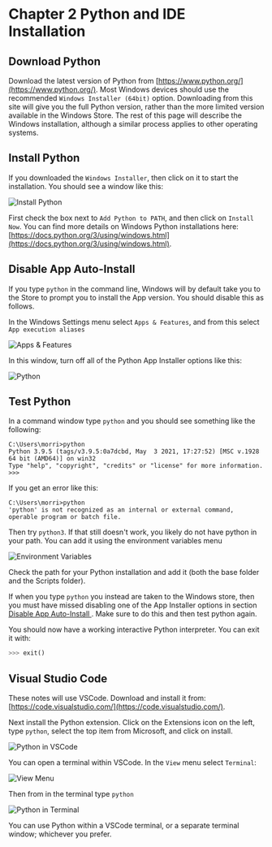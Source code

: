 # Chapter 2 Python and IDE Installation

## Download Python

Download the latest version of Python from [https://www.python.org/](https://www.python.org/).  Most Windows devices should use the recommended `Windows Installer (64bit)` option.  Downloading from this site will give you the full Python version, rather than the more limited version available in the Windows Store.  The rest of this page will describe the Windows installation, although a similar process applies to other operating systems.  

## Install Python

If you downloaded the `Windows Installer`, then click on it to start the installation.  You should see a window like this:

![Install Python](.Images/python_install.png)

First check the box next to `Add Python to PATH`, and then click on `Install Now`.  You can find more details on Windows Python installations here: [https://docs.python.org/3/using/windows.html](https://docs.python.org/3/using/windows.html).  

## Disable App Auto-Install

If you type `python` in the command line, Windows will by default take you to the Store to prompt you to install the App version.  You should disable this as follows.

In the Windows Settings menu select `Apps & Features`, and from this select `App execution aliases`

![Apps & Features](.Images/python_apps_features.png)

In this window, turn off all of the Python App Installer options like this:

![Python](.Images/python_app_installer.png)

## Test Python

In a command window type `python` and you should see something like the following:
```
C:\Users\morri>python
Python 3.9.5 (tags/v3.9.5:0a7dcbd, May  3 2021, 17:27:52) [MSC v.1928 64 bit (AMD64)] on win32
Type "help", "copyright", "credits" or "license" for more information.
>>>
```
If you get an error like this:
```
C:\Users\morri>python
'python' is not recognized as an internal or external command,
operable program or batch file.
```
Then try `python3`.  If that still doesn't work, you likely do not have python in your path.  You can add it using the environment variables menu

![Environment Variables](.Images/python_environment_3.png)

Check the path for your Python installation and add it (both the base folder and the Scripts folder).  

If when you type `python` you instead are taken to the Windows store, then you must have missed disabling one of the App Installer options in section [Disable App Auto-Install
](##-Disable-App-Auto-Install).  Make sure to do this and then test python again.

You should now have a working interactive Python interpreter.  You can exit it with:
```python
>>> exit()
```

## Visual Studio Code

These notes will use VSCode.  Download and install it from: [https://code.visualstudio.com/](https://code.visualstudio.com/).

Next install the Python extension.  Click on the Extensions icon on the left, type `python`, select the top item from Microsoft, and click on install.

![Python in VSCode](.Images/vs_python.png)

You can open a terminal within VSCode.  In the `View` menu select `Terminal`:

![View Menu](.Images/vs_terminal.png)

Then from in the terminal type `python`

![Python in Terminal](.Images/vs_terminal_2.png)

You can use Python within a VSCode terminal, or a separate terminal window; whichever you prefer.
